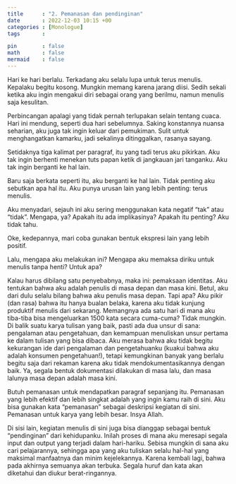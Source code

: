 ```yaml
---
title      : "2. Pemanasan dan pendinginan"
date       : 2022-12-03 10:15 +00
categories : [Monologue]
tags       : 

pin        : false
math       : false
mermaid    : false
---
```


Hari ke hari berlalu. Terkadang aku selalu lupa untuk terus menulis. Kepalaku begitu kosong. Mungkin memang karena jarang diisi. Sedih sekali ketika aku ingin mengakui diri sebagai orang yang berilmu, namun menulis saja kesulitan.

Perbincangan apalagi yang tidak pernah terlupakan selain tentang cuaca. Hari ini mendung, seperti dua hari sebelumnya. Saking konstannya nuansa seharian, aku juga tak ingin keluar dari pemukiman. Sulit untuk menghangatkan kamarku, jadi sekalinya ditinggalkan, rasanya sayang.

Setidaknya tiga kalimat per paragraf, itu yang tadi terus aku pikirkan. Aku tak ingin berhenti menekan tuts papan ketik di jangkauan jari tanganku. Aku tak ingin berganti ke hal lain.

Baru saja berkata seperti itu, aku berganti ke hal lain. Tidak penting aku sebutkan apa hal itu. Aku punya urusan lain yang lebih penting: terus menulis.

Aku menyadari, sejauh ini aku sering menggunakan kata negatif “tak” atau “tidak”. Mengapa, ya? Apakah itu ada implikasinya? Apakah itu penting? Aku tidak tahu.

Oke, kedepannya, mari coba gunakan bentuk ekspresi lain yang lebih positif.

Lalu, mengapa aku melakukan ini? Mengapa aku memaksa diriku untuk menulis tanpa henti? Untuk apa?

Kalau harus dibilang satu penyebabnya, maka ini: pemaksaan identitas. Aku tentukan bahwa aku adalah penulis di masa depan dan masa kini. Betul, aku dari dulu selalu bilang bahwa aku penulis masa depan. Tapi apa? Aku pikir (dan rasa) bahwa itu hanya bualan belaka, karena aku tidak kunjung produktif menulis dari sekarang. Memangnya ada satu hari di mana aku tiba-tiba bisa mengeluarkan 1500 kata secara cuma-cuma? Tidak mungkin. Di balik suatu karya tulisan yang baik, pasti ada dua unsur di sana: pengalaman atau pengetahuan, dan kemampuan menuliskan unsur pertama ke dalam tulisan yang bisa dibaca. Aku merasa bahwa aku tidak begitu kekurangan ide dari pengalaman dan pengetahuanku (kuakui bahwa aku adalah konsumen pengetahuan!), tetapi kemungkinan banyak yang berlalu begitu saja dari rekaman karena aku tidak mendokumentasikannya dengan baik. Ya, segala bentuk dokumentasi dilakukan di masa lalu, dan masa lalunya masa depan adalah masa kini.

Butuh pemanasan untuk mendapatkan paragraf sepanjang itu. Pemanasan yang lebih efektif dan lebih singkat adalah yang ingin kamu raih di sini. Aku bisa gunakan kata “pemanasan” sebagai deskripsi kegiatan di sini. Pemanasan untuk karya yang lebih besar. Insya Allah.

Di sisi lain, kegiatan menulis di sini juga bisa dianggap sebagai bentuk “pendinginan” dari kehidupanku. Inilah proses di mana aku meresapi segala input dan output yang terjadi dalam hari-hariku. Sebisa mungkin di sana aku cari pelajarannya, sehingga apa yang aku tuliskan selalu hal-hal yang maksimal manfaatnya dan minim kejelekannya. Karena kembali lagi, bahwa pada akhirnya semuanya akan terbuka. Segala huruf dan kata akan diketahui dan diukur berat-ringannya.